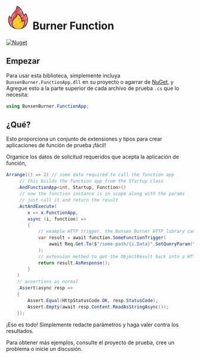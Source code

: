 <!-- markdownlint-disable MD013 -->

# ![Aplicación Bunsen Burner Bunsen](https://raw.githubusercontent.com/bmazzarol/Bunsen-Burner/main/fire-icon-small.png) Burner Function

<!-- markdownlint-enable MD013 -->

[![Nuget](https://img.shields.io/nuget/v/BunsenBurner.FunctionApp)](https://www.nuget.org/packages/BunsenBurner.FunctionApp/)

## Empezar

Para usar esta biblioteca, simplemente incluya `BunsenBurner.FunctionApp.dll` en su
proyecto
o agarrar
de [NuGet](https://www.nuget.org/packages/BunsenBurner.FunctionApp/), y
Agregue esto a la parte superior de cada archivo de prueba `.cs` 
que lo necesita:

```C#
using BunsenBurner.FunctionApp;
```

## ¿Qué?

Esto proporciona un conjunto de extensiones y tipos para crear aplicaciones de función de prueba
¡fácil!

Organice los datos de solicitud requeridos que acepta la aplicación de función,

```c#
Arrange(() => 2) // some data required to call the function app
     // this builds the function app from the Startup class
    .AndFunctionApp<int, Startup, Function>()
     // now the function instance is in scope along with the params
     // just call it and return the result
    .ActAndExecute(
        x => x.FunctionApp,
        async (i, function) =>
        {
            // example HTTP trigger, the Bunsen Burner HTTP library can be used here
            var result = await function.SomeFunctionTrigger(
                await Req.Get.To($"/some-path/{i.Data}".SetQueryParam("noBody")).AsHttpRequest()
            );
            // extension methed to get the ObjectResult back into a HTTP Response
            return result.AsResponse();
        }
    )
    // assertions as normal
    .Assert(async resp =>
    {
        Assert.Equal(HttpStatusCode.OK, resp.StatusCode);
        Assert.Empty(await resp.Content.ReadAsStringAsync());
    });
```

¡Eso es todo! Simplemente redacte parámetros y haga valer contra los resultados.

Para obtener más ejemplos, consulte el proyecto de prueba, cree un problema o inicie un
discusión.
